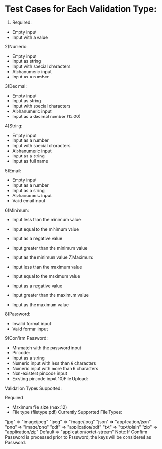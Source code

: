 
# Test Cases for Each Validation Type:

1) Required:

- Empty input
- Input with a value

2)Numeric:

- Empty input
- Input as string
- Input with special characters
- Alphanumeric input
- Input as a number

3)Decimal:

- Empty input
- Input as string
- Input with special characters
- Alphanumeric input
- Input as a decimal number (12.00)

4)String:

- Empty input
- Input as a number
- Input with special characters
- Alphanumeric input
- Input as a string
- Input as full name

5)Email:

- Empty input
- Input as a number
- Input as a string
- Alphanumeric input
- Valid email input

6)Minimum:

- Input less than the minimum value
- Input equal to the minimum value
- Input as a negative value
- Input greater than the minimum value
- Input as the minimum value
7)Maximum:

- Input less than the maximum value
- Input equal to the maximum value
- Input as a negative value
- Input greater than the maximum value
- Input as the maximum value

8)Password:

- Invalid format input
- Valid format input

9)Confirm Password:

- Mismatch with the password input
- Pincode:
- Input as a string
- Numeric input with less than 6 characters
- Numeric input with more than 6 characters
- Non-existent pincode input
- Existing pincode input
10)File Upload:

Validation Types Supported:

Required
- Maximum file size (max:12)
- File type (filetype:pdf)
Currently Supported File Types:

"jpg" => "image/jpeg"
"jpeg" => "image/jpeg"
"json" => "application/json"
"png" => "image/png"
"pdf" => "application/pdf"
"txt" => "text/plain"
"zip" => "application/zip"
Default => "application/octet-stream"
Note: If Confirm Password is processed prior to Password, the keys will be considered as Password.

